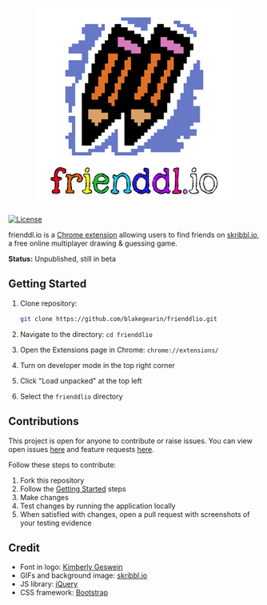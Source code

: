 <p align="center">
<img src="img/logo.png" alt="Traefik" title="Traefik" />
</p>

[![License](https://img.shields.io/badge/license-MIT-blue.svg)](https://github.com/containous/traefik/blob/master/LICENSE.md)

frienddl.io is a [Chrome extension](https://developer.chrome.com/extensions) allowing users to find friends on [skribbl.io](https://skribbl.io/), a free online multiplayer drawing & guessing game.

**Status:** Unpublished, still in beta

## Getting Started

1. Clone repository:

    ```sh
    git clone https://github.com/blakegearin/frienddlio.git
    ```

2. Navigate to the directory: `cd frienddlio`
3. Open the Extensions page in Chrome: `chrome://extensions/`
4. Turn on developer mode in the top right corner
5. Click "Load unpacked" at the top left
6. Select the `frienddlio` directory

## Contributions

This project is open for anyone to contribute or raise issues. You can view open issues [here](https://github.com/blakegearin/frienddlio/issues) and feature requests [here](https://github.com/blakegearin/frienddlio/projects/1).

Follow these steps to contribute:

1. Fork this repository
2. Follow the [Getting Started](#getting-started) steps
3. Make changes
4. Test changes by running the application locally
5. When satisfied with changes, open a pull request with screenshots of your testing evidence

## Credit

* Font in logo: [Kimberly Geswein](http://www.kimberlygeswein.com/)
* GIFs and background image: [skribbl.io](https://skribbl.io/)
* JS library: [jQuery](https://jquery.com/)
* CSS framework: [Bootstrap](https://getbootstrap.com/)
